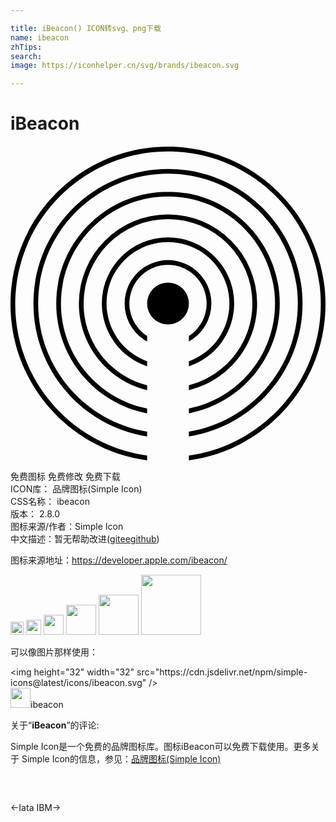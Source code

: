 ```yaml
---

title: iBeacon() ICON转svg、png下载
name: ibeacon
zhTips: 
search: 
image: https://iconhelper.cn/svg/brands/ibeacon.svg

---
```


# iBeacon  <small style="font-size: 60%;font-weight: 100"></small>

<div id="svg" class="svg-wrap">
<svg role="img" viewBox="0 0 24 24" xmlns="http://www.w3.org/2000/svg"><title>iBeacon icon</title><path d="M12 .053c-6.617 0-12 5.383-12 12 0 6.077 4.541 11.113 10.408 11.894v-.364C4.741 22.804.36 17.931.36 12.053.36 5.635 5.582.413 12 .413s11.64 5.222 11.64 11.64c0 5.878-4.38 10.751-10.048 11.53v.364C19.459 23.166 24 18.13 24 12.053c0-6.617-5.383-12-12-12zm0 1.696c-5.653 0-10.251 4.598-10.251 10.25 0 5.112 3.76 9.362 8.66 10.129v-.366c-4.7-.763-8.3-4.85-8.3-9.762 0-5.454 4.437-9.89 9.891-9.89s9.891 4.436 9.891 9.89c0 4.912-3.6 8.999-8.3 9.762v.366c4.9-.767 8.66-5.017 8.66-10.128 0-5.653-4.598-10.25-10.251-10.25zm0 1.736c-4.695 0-8.515 3.82-8.515 8.515 0 4.151 2.986 7.618 6.923 8.365v-.367C6.671 19.256 3.845 15.952 3.845 12c0-4.496 3.659-8.155 8.155-8.155 4.496 0 8.154 3.659 8.154 8.155 0 3.952-2.825 7.256-6.562 7.998v.367c3.937-.747 6.923-4.214 6.923-8.365 0-4.695-3.82-8.515-8.515-8.515zm0 1.725A6.798 6.798 0 0 0 5.21 12c0 3.196 2.22 5.883 5.198 6.602v-.372C7.63 17.52 5.57 14.996 5.57 12A6.437 6.437 0 0 1 12 5.57 6.437 6.437 0 0 1 18.43 12c0 2.996-2.06 5.52-4.838 6.23v.372c2.979-.719 5.198-3.406 5.198-6.602A6.798 6.798 0 0 0 12 5.21zm0 1.749A5.047 5.047 0 0 0 6.959 12a5.05 5.05 0 0 0 3.45 4.782v-.38A4.689 4.689 0 0 1 7.318 12c0-2.58 2.1-4.68 4.681-4.68s4.68 2.1 4.68 4.68a4.689 4.689 0 0 1-3.088 4.402v.38A5.05 5.05 0 0 0 17.042 12 5.047 5.047 0 0 0 12 6.96zm0 1.737A3.308 3.308 0 0 0 8.696 12c0 1.245.692 2.33 1.712 2.894v-.42a2.943 2.943 0 1 1 3.184 0v.42A3.306 3.306 0 0 0 15.304 12 3.308 3.308 0 0 0 12 8.696zm0 1.712A1.592 1.592 0 0 0 10.408 12 1.592 1.592 0 0 0 12 13.592 1.592 1.592 0 0 0 13.592 12 1.592 1.592 0 0 0 12 10.408Z"/></svg>
</div>
<detail full-name='ibeacon'></detail>

<div class="detail-page">
<p>
<span><span class="badge-success badge">免费图标</span> <span class="badge-success badge">免费修改</span>  <span class="badge-success badge">免费下载</span> </span>
<br/>
<span>
ICON库：
<span class="badge-secondary badge">品牌图标(Simple Icon)</span> 
</span>
<br/>
<span>
CSS名称：
<span class="badge-secondary badge">ibeacon</span> 
</span>

<br/>
<span>
版本：
<span class="badge-secondary badge">2.8.0</span> 
</span>
<br/>
<span>图标来源/作者：<span class="badge-light badge">Simple Icon</span></span> 
<br/>
<span class="zh-detail">中文描述：暂无<span class="help-link"><span>帮助改进</span>(<a href="https://gitee.com/liuwave/icon-helper/edit/master/json/brands/ibeacon.json" target="_blank" rel="noopener noreferrer">gitee</a><a href="https://github.com/liuwave/icon-helper/edit/master/json/brands/ibeacon.json" target="_blank" rel="noopener noreferrer">github</a></span>)</span><br/>
</p>
</div><div class="description description alert alert-light"><p>图标来源地址：<a href="https://developer.apple.com/ibeacon/" target="_blank" rel="noopener noreferrer">https://developer.apple.com/ibeacon/</a></p></div>
<div class="alert alert-dark">
<img height="21" width="21" src="https://cdn.jsdelivr.net/npm/simple-icons@latest/icons/ibeacon.svg" />
<img height="24" width="24" src="https://cdn.jsdelivr.net/npm/simple-icons@latest/icons/ibeacon.svg" />
<img height="32" width="32" src="https://cdn.jsdelivr.net/npm/simple-icons@latest/icons/ibeacon.svg" />
<img height="48" width="48" src="https://cdn.jsdelivr.net/npm/simple-icons@latest/icons/ibeacon.svg" />
<img height="64" width="64" src="https://cdn.jsdelivr.net/npm/simple-icons@latest/icons/ibeacon.svg" />
<img height="96" width="96" src="https://cdn.jsdelivr.net/npm/simple-icons@latest/icons/ibeacon.svg" />

</div>
<div>
  <p>可以像图片那样使用：    
  </p>
  <div class="alert alert-primary" style="font-size: 14px">
    &lt;img height="32" width="32" src="https://cdn.jsdelivr.net/npm/simple-icons@latest/icons/ibeacon.svg" /&gt;
    <copy-btn content='<img height="32" width="32" src="https://cdn.jsdelivr.net/npm/simple-icons@latest/icons/ibeacon.svg" />'></copy-btn>
  </div>
  <div class="alert alert-secondary">
    <img height="32" width="32" src="https://cdn.jsdelivr.net/npm/simple-icons@latest/icons/ibeacon.svg" />ibeacon
    <copy-btn content="ibeacon" btn-title="复制图标名称"></copy-btn>
  </div>
</div>
<div class="icon-detail__container">
<p>关于“<b>iBeacon</b>”的评论:</p>
</div>
<Vssue title="关于“iBeacon”的评论" />
<div><p>Simple Icon是一个免费的品牌图标库。图标iBeacon可以免费下载使用。更多关于  Simple Icon的信息，参见：<a target="_blank" href="https://iconhelper.cn/brands.html">品牌图标(Simple Icon)</a>
</p></div>


<div style="padding:2rem 0 " class="page-nav"><p class="inner"><span class="prev">←<router-link to="/icon/iata.html">Iata</router-link></span> <span class="next"><router-link to="/icon/ibm.html">IBM</router-link>→</span></p></div>
